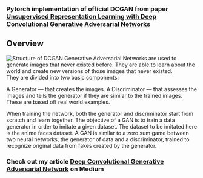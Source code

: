 ### Pytorch implementation of official DCGAN from paper [Unsupervised Representation Learning with Deep Convolutional Generative Adversarial Networks](https://arxiv.org/abs/1511.06434)   
## Overview  
![Structure of DCGAN](https://miro.medium.com/max/1400/1*JaasxBD8iBGwd0ZNwC_Phw.png)
Generative Adversarial Networks are used to generate images that never existed before. They are able to learn about the world and create new versions of those images that never existed.   
They are divided into two basic components:  

A Generator — that creates the images.
A Discriminator — that assesses the images and tells the generator if they are similar to the trained images. These are based off real world examples.   

When training the network, both the generator and discriminator start from scratch and learn together.
The objective of a GAN is to train a data generator in order to imitate a given dataset. The dataset to be imitated here is the anime faces dataset.
A GAN is similar to a zero sum game between two neural networks, the generator of data and a discriminator, trained to recognize original data from fakes created by the generator.   

### Check out my article [Deep Convolutional Generative Adversarial Network](https://medium.com/analytics-vidhya/deep-convolutional-generative-adversarial-network-4133bd4779ea) on Medium
